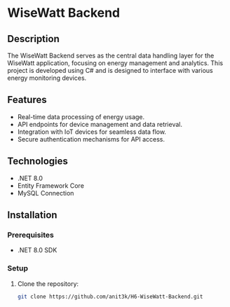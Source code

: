 # WiseWatt Backend

## Description
The WiseWatt Backend serves as the central data handling layer for the WiseWatt application, focusing on energy management and analytics. This project is developed using C# and is designed to interface with various energy monitoring devices.

## Features
- Real-time data processing of energy usage.
- API endpoints for device management and data retrieval.
- Integration with IoT devices for seamless data flow.
- Secure authentication mechanisms for API access.

## Technologies
- .NET 8.0
- Entity Framework Core
- MySQL Connection

## Installation

### Prerequisites
- .NET 8.0 SDK

### Setup
1. Clone the repository:
   ```bash
   git clone https://github.com/anit3k/H6-WiseWatt-Backend.git

